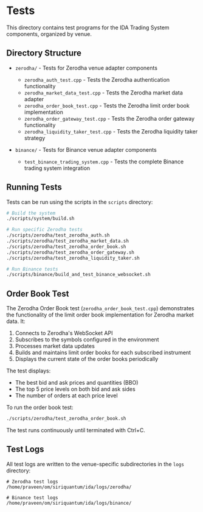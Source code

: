# Tests

This directory contains test programs for the IDA Trading System components, organized by venue.

## Directory Structure

- `zerodha/` - Tests for Zerodha venue adapter components
  - `zerodha_auth_test.cpp` - Tests the Zerodha authentication functionality
  - `zerodha_market_data_test.cpp` - Tests the Zerodha market data adapter
  - `zerodha_order_book_test.cpp` - Tests the Zerodha limit order book implementation
  - `zerodha_order_gateway_test.cpp` - Tests the Zerodha order gateway functionality
  - `zerodha_liquidity_taker_test.cpp` - Tests the Zerodha liquidity taker strategy

- `binance/` - Tests for Binance venue adapter components
  - `test_binance_trading_system.cpp` - Tests the complete Binance trading system integration

## Running Tests

Tests can be run using the scripts in the `scripts` directory:

```bash
# Build the system
./scripts/system/build.sh

# Run specific Zerodha tests
./scripts/zerodha/test_zerodha_auth.sh
./scripts/zerodha/test_zerodha_market_data.sh
./scripts/zerodha/test_zerodha_order_book.sh
./scripts/zerodha/test_zerodha_order_gateway.sh
./scripts/zerodha/test_zerodha_liquidity_taker.sh

# Run Binance tests
./scripts/binance/build_and_test_binance_websocket.sh
```

## Order Book Test

The Zerodha Order Book test (`zerodha_order_book_test.cpp`) demonstrates the functionality of the limit order book implementation for Zerodha market data. It:

1. Connects to Zerodha's WebSocket API
2. Subscribes to the symbols configured in the environment
3. Processes market data updates
4. Builds and maintains limit order books for each subscribed instrument
5. Displays the current state of the order books periodically

The test displays:
- The best bid and ask prices and quantities (BBO)
- The top 5 price levels on both bid and ask sides
- The number of orders at each price level

To run the order book test:

```bash
./scripts/zerodha/test_zerodha_order_book.sh
```

The test runs continuously until terminated with Ctrl+C.

## Test Logs

All test logs are written to the venue-specific subdirectories in the `logs` directory:

```
# Zerodha test logs
/home/praveen/om/siriquantum/ida/logs/zerodha/

# Binance test logs
/home/praveen/om/siriquantum/ida/logs/binance/
```